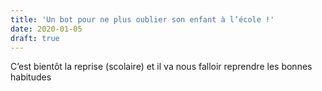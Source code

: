 ```yaml
---
title: 'Un bot pour ne plus oublier son enfant à l’école !'
date: 2020-01-05
draft: true
---
```


C’est bientôt la reprise (scolaire) et il va nous falloir reprendre les bonnes habitudes